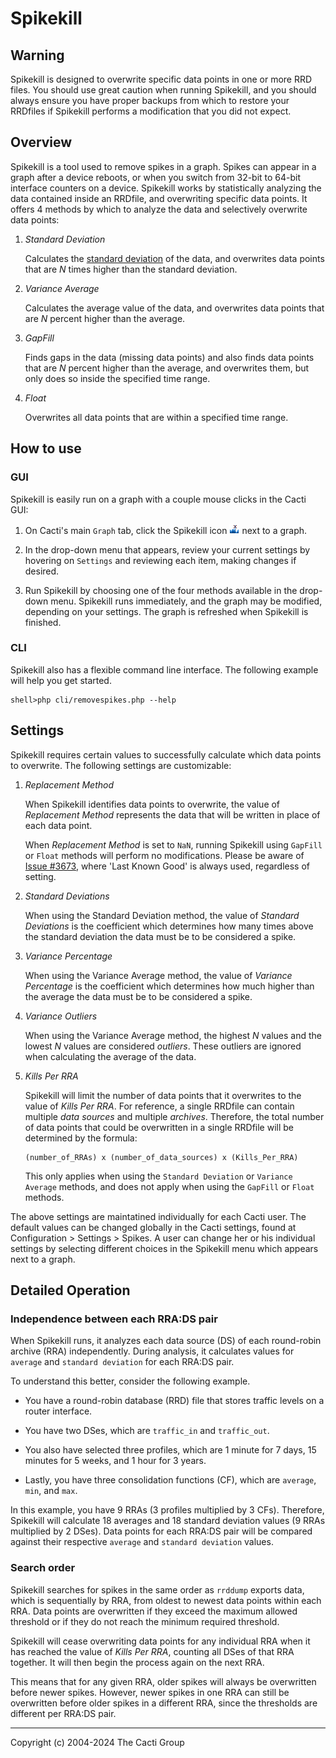# Spikekill

## Warning

Spikekill is designed to overwrite specific data points in one or more RRD
files. You should use great caution when running Spikekill, and you should
always ensure you have proper backups from which to restore your RRDfiles if
Spikekill performs a modification that you did not expect.

## Overview

Spikekill is a tool used to remove spikes in a graph.  Spikes can appear in a
graph after a device reboots, or when you switch from 32-bit to 64-bit interface
counters on a device.  Spikekill works by statistically analyzing the data
contained inside an RRDfile, and overwriting specific data points.  It offers
4 methods by which to analyze the data and selectively overwrite data points:

1. _Standard Deviation_

   Calculates the [standard
   deviation](https://en.wikipedia.org/wiki/Standard_deviation) of the data, and
   overwrites data points that are _N_ times higher than the standard deviation.

2. _Variance Average_

   Calculates the average value of the data, and overwrites data points that are
   _N_ percent higher than the average.

3. _GapFill_

   Finds gaps in the data (missing data points) and also finds data points that
   are _N_ percent higher than the average, and overwrites them, but only does
   so inside the specified time range.

4. _Float_

   Overwrites all data points that are within a specified time range.

## How to use

### GUI

Spikekill is easily run on a graph with a couple mouse clicks in the Cacti GUI:

1. On Cacti's main `Graph` tab, click the Spikekill icon
   ![Spikekill-icon](images/spikekill.gif) next to a graph.

2. In the drop-down menu that appears, review your current settings by hovering
   on `Settings` and reviewing each item, making changes if desired.

3. Run Spikekill by choosing one of the four methods available in the drop-down
   menu. Spikekill runs immediately, and the graph may be modified, depending on
   your settings.  The graph is refreshed when Spikekill is finished.

### CLI

Spikekill also has a flexible command line interface.  The following example
will help you get started.

```console
shell>php cli/removespikes.php --help
```

## Settings

Spikekill requires certain values to successfully calculate which data points to
overwrite.  The following settings are customizable:

1. _Replacement Method_

   When Spikekill identifies data points to overwrite, the
   value of _Replacement Method_ represents the data that will be written in
   place of each data point.

   When _Replacement Method_ is set to `NaN`, running Spikekill using `GapFill`
   or `Float` methods will perform no modifications. Please be aware of [Issue
   #3673](https://github.com/Cacti/cacti/issues/3673), where 'Last Known Good'
   is always used, regardless of setting.

2. _Standard Deviations_

   When using the Standard Deviation method, the value of _Standard Deviations_
   is the coefficient which determines how many times above the standard
   deviation the data must be to be considered a spike.

3. _Variance Percentage_

   When using the Variance Average method, the value of _Variance Percentage_ is
   the coefficient which determines how much higher than the average the data
   must be to be considered a spike.

4. _Variance Outliers_

   When using the Variance Average method, the highest _N_ values and the lowest
   _N_ values are considered _outliers_.  These outliers are ignored when
   calculating the average of the data.

5. _Kills Per RRA_

   Spikekill will limit the number of data points that it
   overwrites to the value of _Kills Per RRA_.  For reference, a single RRDfile
   can contain multiple _data sources_ and multiple _archives_.  Therefore, the
   total number of data points that could be overwritten in a single RRDfile
   will be determined by the formula:

   ```console
   (number_of_RRAs) x (number_of_data_sources) x (Kills_Per_RRA)
   ```

   This only applies when using the `Standard Deviation` or `Variance Average`
   methods, and does not apply when using the `GapFill` or `Float` methods.

The above settings are maintatined individually for each Cacti user.  The
default values can be changed globally in the Cacti settings, found at
Configuration > Settings > Spikes.  A user can change her or his individual
settings by selecting different choices in the Spikekill menu which appears
next to a graph.

## Detailed Operation

### Independence between each RRA:DS pair

When Spikekill runs, it analyzes each data source (DS) of each round-robin
archive (RRA) independently.  During analysis, it calculates values for
`average` and `standard deviation` for each RRA:DS pair.

To understand this better, consider the following example.

- You have a round-robin database (RRD) file that stores traffic levels on a
  router interface.

- You have two DSes, which are `traffic_in` and `traffic_out`.

- You also have selected three profiles, which are 1 minute for 7 days, 15
  minutes for 5 weeks, and 1 hour for 3 years.

- Lastly, you have three consolidation functions (CF), which are `average`,
  `min`, and `max`.

In this example, you have 9 RRAs (3 profiles multiplied by 3 CFs).  Therefore,
Spikekill will calculate 18 averages and 18 standard deviation values (9 RRAs
multiplied by 2 DSes).  Data points for each RRA:DS pair will be compared
against their respective `average` and `standard deviation` values.

### Search order

Spikekill searches for spikes in the same order as `rrddump` exports data,
which is sequentially by RRA, from oldest to newest data points within each
RRA.  Data points are overwritten if they exceed the maximum allowed threshold
or if they do not reach the minimum required threshold.

Spikekill will cease overwriting data points for any individual RRA when it has
reached the value of _Kills Per RRA_, counting all DSes of that RRA together.
It will then begin the process again on the next RRA.

This means that for any given RRA, older spikes will always be overwritten
before newer spikes.  However, newer spikes in one RRA can still be overwritten
before older spikes in a different RRA, since the thresholds are different per
RRA:DS pair.

---
Copyright (c) 2004-2024 The Cacti Group
